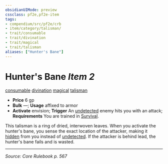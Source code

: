 ```yaml
---
obsidianUIMode: preview
cssclass: pf2e,pf2e-item
tags:
- compendium/src/pf2e/crb
- item/category/talisman/
- trait/consumable
- trait/divination
- trait/magical
- trait/talisman
aliases: ["Hunter's Bane"]
---
```

# Hunter's Bane *Item 2*  
[consumable](consumable.md "Consumable Item Trait")  [divination](divination.md "Divination School Trait")  [magical](magical.md "Magical Item Trait")  [talisman](talisman.md "Talisman Item Trait")  

- **Price** 6 gp
- **Bulk** —; **Usage** affixed to armor
- **Activate** envision; **Trigger** An [undetected](conditions.md#Undetected) enemy hits you with an attack; **Requirements** You are trained in [Survival](skills.md#Survival).

This talisman is a ring of dried, interwoven leaves. When you activate the hunter's bane, you sense the exact location of the attacker, making it [hidden](conditions.md#Hidden) from you instead of [undetected](conditions.md#Undetected). If the attacker is behind lead, the hunter's bane fails and is wasted.


---
*Source: Core Rulebook p. 567*